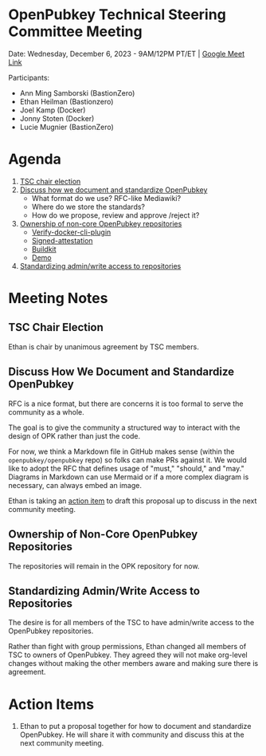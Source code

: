 # OpenPubkey Technical Steering Committee Meeting

Date: Wednesday, December 6, 2023 - 9AM/12PM PT/ET | [Google Meet Link](https://meet.google.com/tes-qcdo-jpf)

Participants:
* Ann Ming Samborski (BastionZero)
* Ethan Heilman (Bastionzero)
* Joel Kamp (Docker)
* Jonny Stoten (Docker)
* Lucie Mugnier (BastionZero)

# Agenda
1. [TSC chair election](#tsc-chair-election)
2. [Discuss how we document and standardize OpenPubkey](#discuss-how-we-document-and-standardize-openpubkey)
    - What format do we use? RFC-like Mediawiki?
    - Where do we store the standards?
    - How do we propose, review and approve /reject it?
3. [Ownership of non-core OpenPubkey repositories](#ownership-of-non-core-openpubkey-repositories)
    - [Verify-docker-cli-plugin](https://github.com/openpubkey/verify-docker-cli-plugin)
    - [Signed-attestation](https://github.com/openpubkey/signed-attestation)
    - [Buildkit](https://github.com/openpubkey/buildkit)
    - [Demo](https://github.com/openpubkey/demo)
4. [Standardizing admin/write access to repositories](#standardizing-adminwrite-access-to-repositories)

# Meeting Notes

## TSC Chair Election

Ethan is chair by unanimous agreement by TSC members. 

## Discuss How We Document and Standardize OpenPubkey

RFC is a nice format, but there are concerns it is too formal to serve the community as a whole. 

The goal is to give the community a structured way to interact with the design of OPK rather than just the code. 

For now, we think a Markdown file in GitHub makes sense (within the `openpubkey/openpubkey` repo) so folks can make PRs against it. We would like to adopt the RFC that defines usage of "must," "should," and "may." Diagrams in Markdown can use Mermaid or if a more complex diagram is necessary, can always embed an image. 

Ethan is taking an [action item](#action-items) to draft this proposal up to discuss in the next community meeting. 

## Ownership of Non-Core OpenPubkey Repositories

The repositories will remain in the OPK repository for now. 

## Standardizing Admin/Write Access to Repositories

The desire is for all members of the TSC to have admin/write access to the OpenPubkey repositories. 

Rather than fight with group permissions, Ethan changed all members of TSC to owners of OpenPubkey. They agreed they will not make org-level changes without making the other members aware and making sure there is agreement.

# Action Items

1. Ethan to put a proposal together for how to document and standardize OpenPubkey. He will share it with community and discuss this at the next community meeting.